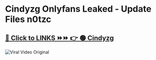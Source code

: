
 # Cindyzg Onlyfans Leaked - Update Files n0tzc

## <h2><a href="https://clipsfans.com/Cindyzg&ref=git">🔗 Click to LINKS ⏩⏩ 👉 🟢 Cindyzg </a></h2>

<a href="https://clipsfans.com/Cindyzg&ref=git" rel="nofollow" data-target="animated-image.originalLink"><img src="https://i.ibb.co.com/xMMVF88/686577567.gif" alt="Viral Video Original" style="max-width: 100%; display: inline-block;" data-target="animated-image.originalImage"></a>

